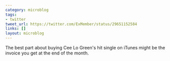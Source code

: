 ```yaml
---
category: microblog
tags:
- twitter
tweet_url: https://twitter.com/ExMember/status/29651152584
links: []
layout: microblog
---
```

The best part about buying Cee Lo Green's hit single on iTunes might be the invoice you get at the end of the month.
